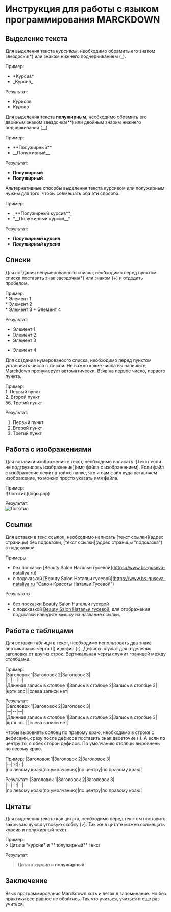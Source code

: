 # Инструкция для работы с языком программирования **MARCKDOWN**

## Выделение текста

Для выделения текста *курсивом*, необходимо обрамить его знаком звездоски(*) или знаком нижнего подчеркиванием (_).

Пример:  
* \*Курсив*
* \_Курсив_

Результат:
* *Курисов*
* _Курсив_

Для выделения текста **полужирным**, необходимо обрамить его двойным знаком звездочка(**) или двойным знаокм нижнего подчеркивания (__).

Пример:  
* \*\*Полужирный**
* \_\_Полужирный__

Результат:  
* **Полужирный**
* __Полужирный__

Альтернативные способы выделения текста курсивом или полужирным нужны для того, чтобы совмещать оба эти способа.

Пример:  
* \_\*\*Полужирный курсив**_
* \*\_\_Полужирный курсив__*

Результат:  
* _**Полужирный курсив**_
* *__Полужирный курсив__*

## Списки

Для создания ненумерованного списка, необходимо перед пунктом списка поставить знак звездочка(*) или знаком (+) и отдедить пробелом.

Пример:  
\* Элемент 1  
\* Элемент 2  
\* Элемент 3
\+ Элемент 4

Результат:  
* Элемент 1
* Элемент 2
* Элемент 3
+ Элемент 4

Для создания нумерованоого списка, необходимо перед пунктом установить число с точкой. Не важно какие числа вы напишите, Marckdown пронумерует автоматически. Взяв на первое число, первого пункта.

Пример:  
1\. Первый пункт  
2\. Второй пункт  
56\. Третий пункт

Результат:  
1. Первый пункт  
2. Второй пункт  
56. Третий пункт

## Работа с изображениями

Для вставики изображения в текст, необходимо написать \!\[Текст если не подгрузилось изображение](имя файла с изображением). Если файл с изображение лежит в тойже папке, что и сам файл куда вставляем изображение, то можно просто указать имя файла.

Пример:  
\!\[Логотип](logo.pnp)

Результат:  
![Логотип](logo.png)

## Ссылки

Для вставки в текс ссылок, необходимо написать \[текст ссылки](адрес страницы) без подсказки, \[текст ссылки](адрес страницы "подсказка") с подсказкой.

Примеры:

* без посказки \[Beauty Salon Натальи гусевой](https://www.bs-guseva-nataliya.ru)
* с подсказкой \[Beauty Salon Натальи гусевой](https://www.bs-guseva-nataliya.ru "Салон Красоты Натальи Гусевой")

Результаты:
* без посказки [Beauty Salon Натальи гусевой](https://www.bs-guseva-nataliya.ru)
* с подсказкой [Beauty Salon Натальи гусевой](https://www.bs-guseva-nataliya.ru "Салон Красоты Натальи Гусевой"), для отображения подсказки наведите мышку на название ссылки.

## Работа с таблицами

Для вставки таблици в текст, необходимо использовать два знака вертикальная черта (|) и дефис (-). Дефисы служат для отделения заголовка от другиз строк. Вертикальная черты служит границей между столбцами.

Пример:  
\|Заголовок 1|Заголовок 2|Заголовок 3|  
\|--|--|--|  
\|Длинная запись в столбце 1|Запись в столбце 2|Запись в столбце 3|  
\|кртк зпс| |слева записи нет|

Результат:  
|Заголовок 1|Заголовок 2|Заголовок 3|  
|--|--|--|  
|Длинная запись в столбце 1|Запись в столбце 2|Запись в столбце 3|  
|кртк зпс| |слева записи нет|

Чтобы выровнять солбец по правому краю, необходимо в строке с дефисами, сразу после дефисов поставить знак двоеточие (:). А если по центру то, с обех сторон дефисов. По умолчанию  столбцы выровнены по левому краю.

Пример:
\|Заголовок 1|Заголовок 2|Заголовок 3|  
\|--|:-:|-:|  
\|по левому краю(по умолчанию)|по центру|по правому краю|

Результат:
|Заголовок 1|Заголовок 2|Заголовок 3|  
|--|:-:|-:|  
|по левому краю(по умолчанию)|по центру|по правому краю|

## Цитаты

Для выделения текста как цитата, необходимо перед текстом поставить закрывающуюся угловую скобку (>). Так же в цитате можно совмещать курсив и полужирный текст.

Пример:  
\> Цитата \*курсив* и \*\*полужирный** текст

Результат:

>Цитата *курсив* и **полужирный**

## Заключение

Язык программирования Marckdown хоть и легок в запоминание. Но без практики все равное не обойтись. Так что учиться, учиться и еще раз учиться.
